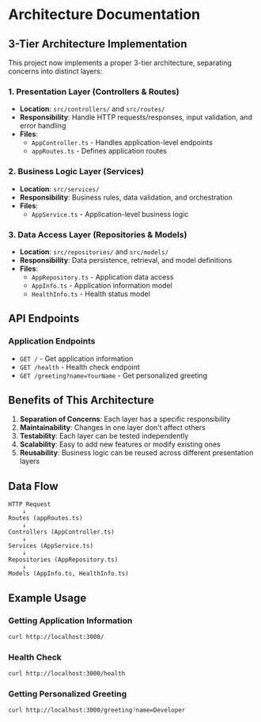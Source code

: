 # Architecture Documentation

## 3-Tier Architecture Implementation

This project now implements a proper 3-tier architecture, separating concerns into distinct layers:

### 1. **Presentation Layer** (Controllers & Routes)
- **Location**: `src/controllers/` and `src/routes/`
- **Responsibility**: Handle HTTP requests/responses, input validation, and error handling
- **Files**:
  - `AppController.ts` - Handles application-level endpoints
  - `appRoutes.ts` - Defines application routes

### 2. **Business Logic Layer** (Services)
- **Location**: `src/services/`
- **Responsibility**: Business rules, data validation, and orchestration
- **Files**:
  - `AppService.ts` - Application-level business logic

### 3. **Data Access Layer** (Repositories & Models)
- **Location**: `src/repositories/` and `src/models/`
- **Responsibility**: Data persistence, retrieval, and model definitions
- **Files**:
  - `AppRepository.ts` - Application data access
  - `AppInfo.ts` - Application information model
  - `HealthInfo.ts` - Health status model

## API Endpoints

### Application Endpoints
- `GET /` - Get application information
- `GET /health` - Health check endpoint
- `GET /greeting?name=YourName` - Get personalized greeting

## Benefits of This Architecture

1. **Separation of Concerns**: Each layer has a specific responsibility
2. **Maintainability**: Changes in one layer don't affect others
3. **Testability**: Each layer can be tested independently
4. **Scalability**: Easy to add new features or modify existing ones
5. **Reusability**: Business logic can be reused across different presentation layers

## Data Flow

```
HTTP Request
    ↓
Routes (appRoutes.ts)
    ↓
Controllers (AppController.ts)
    ↓
Services (AppService.ts)
    ↓
Repositories (AppRepository.ts)
    ↓
Models (AppInfo.ts, HealthInfo.ts)
```

## Example Usage

### Getting Application Information
```bash
curl http://localhost:3000/
```

### Health Check
```bash
curl http://localhost:3000/health
```

### Getting Personalized Greeting
```bash
curl http://localhost:3000/greeting?name=Developer
```